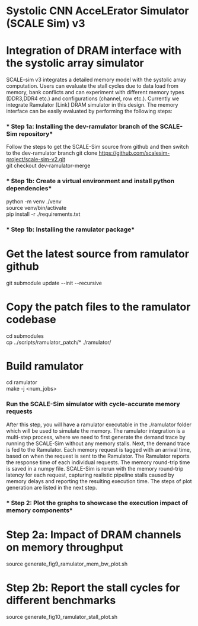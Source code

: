 # Systolic CNN AcceLErator Simulator (SCALE Sim) v3 #
# Integration of DRAM interface with the systolic array simulator #

SCALE-sim v3 integrates a detailed memory model with the systolic array computation. 
Users can evaluate the stall cycles due to data load from memory, bank conflicts and can experiment with different memory types (DDR3,DDR4 etc.) and configurations (channel, row etc.).
Currently we integrate Ramulator [Link] DRAM simulator in this design. 
The memory interface can be easily evaluated by performing the following steps:

### * Step 1a: Installing the dev-ramulator branch of the SCALE-Sim repository*
Follow the steps to get the SCALE-Sim source from github and then switch to the dev-ramulator branch
git clone https://github.com/scalesim-project/scale-sim-v2.git <br />
git checkout dev-ramulator-merge <br />

### * Step 1b: Create a virtual environment and install python dependencies*
python -m venv ./venv <br />
source venv/bin/activate <br />
pip install -r ./requirements.txt<br />

### * Step 1b: Installing the ramulator package*

# Get the latest source from ramulator github
git submodule update --init --recursive<br />

# Copy the patch files to the ramulator codebase 
cd submodules<br />
cp ../scripts/ramulator_patch/* ./ramulator/<br />

# Build ramulator
cd ramulator<br />
make -j <num_jobs><br />

### Run the SCALE-Sim simulator with cycle-accurate memory requests

After this step, you will have a ramulator executable in the ./ramulator folder which will be used to simulate the memory.
The ramulator integration is a multi-step process, where we need to first generate the demand trace by running the SCALE-Sim without any memory stalls. 
Next, the demand trace is fed to the Ramulator. Each memory request is tagged with an arrival time, based on when the request is sent to the Ramulator.
The Ramulator reports the response time of each individual requests. The memory round-trip time is saved in a numpy file.
SCALE-Sim is rerun with the memory round-trip latency for each request, capturing realistic pipeline stalls caused by memory delays and reporting the resulting execution time.
The steps of plot generation are listed in the next step.


### * Step 2: Plot the graphs to showcase the execution impact of memory components*

# Step 2a:  Impact of DRAM channels on memory throughput 

source generate_fig9_ramulator_mem_bw_plot.sh

# Step 2b: Report the stall cycles for different benchmarks

source generate_fig10_ramulator_stall_plot.sh
